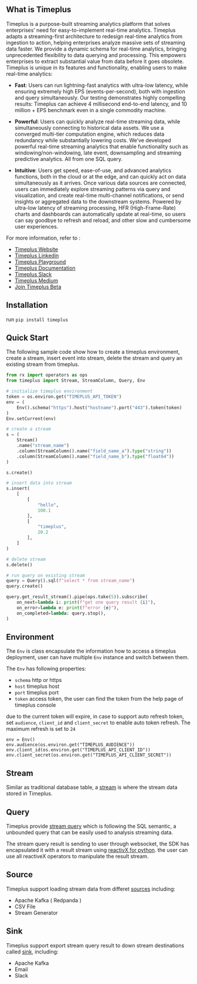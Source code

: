 

## What is Timeplus

Timeplus is a purpose-built streaming analytics platform that solves enterprises’ need for easy-to-implement real-time analytics. Timeplus adapts a streaming-first architecture to redesign real-time analytics from ingestion to action, helping enterprises analyze massive sets of streaming data faster. We provide a dynamic schema for real-time analytics, bringing unprecedented flexibility to data querying and processing. This empowers enterprises to extract substantial value from data before it goes obsolete. Timeplus is unique in its features and functionality, enabling users to make real-time analytics:

- **Fast**: Users can run lightning-fast analytics with ultra-low latency, while ensuring extremely high EPS (events-per-second), both with ingestion and query simultaneously. Our testing demonstrates highly compelling results: Timeplus can achieve 4 millisecond end-to-end latency, and 10 million + EPS benchmark even in a single commodity machine.

- **Powerful**: Users can quickly analyze real-time streaming data, while simultaneously connecting to historical data assets. We use a converged multi-tier computation engine, which reduces data redundancy while substantially lowering costs. We’ve developed powerful real-time streaming analytics that enable functionality such as windowing/non-windowing, late event, downsampling and streaming predictive analytics. All from one SQL query.

- **Intuitive**: Users get speed, ease-of-use, and advanced analytics functions, both in the cloud or at the edge, and can quickly act on data simultaneously as it arrives. Once various data sources are connected, users can immediately explore streaming patterns via query and visualization, and create real-time multi-channel notifications, or send insights or aggregated data to the downstream systems. Powered by ultra-low latency of streaming processing, HFR (High-Frame-Rate) charts and dashboards can automatically update at real-time, so users can say goodbye to refresh and reload, and other slow and cumbersome user experiences.

For more information, refer to :
- [Timeplus Website](https://www.timeplus.com/)
- [Timeplus Linkedin](https://www.linkedin.com/company/timeplusinc/)
- [Timeplus Playground](https://play.timeplus.com/playground)
- [Timeplus Documentation](https://docs.timeplus.com/)
- [Timeplus Slack](https://timepluscommunity.slack.com/)
- [Timeplus Medium](https://medium.com/www-timeplus-com)
- [Join Timeplus Beta](https://www.timeplus.com/) 


## Installation

run `pip install timeplus` 

## Quick Start

The following sample code show how to create a timeplus environment, create a stream, insert event into stream, delete the stream and query an existing stream from timeplus.

```python
from rx import operators as ops
from timeplus import Stream, StreamColumn, Query, Env

# initialize timeplus environment
token = os.environ.get("TIMEPLUS_API_TOKEN")
env = (
    Env().schema("https").host("hostname").port("443").token(token)
)
Env.setCurrent(env)

# create a stream
s = (
    Stream()
    .name("stream_name")
    .column(StreamColumn().name("field_name_a").type("string"))
    .column(StreamColumn().name("field_name_b").type("float64"))
)

s.create()

# insert data into stream
s.insert(
    [
        [
            "hello",
            100.1
        ],
        [
            "timeplus",
            20.2
        ],
    ]
)

# delete stream
s.delete()

# run query on existing stream
query = Query().sql(f"select * from stream_name")
query.create()

query.get_result_stream().pipe(ops.take(5)).subscribe(
    on_next=lambda i: print(f"get one query result {i}"),
    on_error=lambda e: print(f"error {e}"),
    on_completed=lambda: query.stop(),
)
```

## Environment

The `Env` is class encapsulate the information how to access a timeplus deployment, user can have multiple `Env` instance and switch between them.  

The `Env` has following properties:
- `schema` http or https
- `host` timeplus host 
- `port` timeplus port
- `token` access token, the user can find the token from the help page of timeplus console

due to the current token will expire, in case to support auto refresh token, set `audience`, `client_id` and `client_secret` to enable auto token refresh. The maximum refresh is set to `24`

```
env = Env()
env.audience(os.environ.get("TIMEPLUS_AUDIENCE"))
env.client_id(os.environ.get("TIMEPLUS_API_CLIENT_ID"))
env.client_secret(os.environ.get("TIMEPLUS_API_CLIENT_SECRET"))
```

## Stream

Similar as traditional database table, a [stream](https://docs.timeplus.com/docs/working-with-streams) is where the stream data stored in Timeplus. 

## Query

Timeplus provide [stream query](https://docs.timeplus.com/docs/stream-query) which is following the SQL semantic, a unbounded query that can be easily used to analysis streaming data.

The stream query result is sending to user through websocket, the SDK has encapsulated it with a result stream using [reactivX for python](https://github.com/ReactiveX/RxPY). the user can use all reactiveX operators to manipulate the result stream.

## Source

Timeplus support loading stream data from differet [sources](https://docs.timeplus.com/docs/source) including:
- Apache Kafka ( Redpanda )
- CSV File
- Stream Generator

## Sink

Timeplus support export stream query result to down stream destinations called [sink](https://docs.timeplus.com/docs/destination), including:
- Apache Kafka
- Email
- Slack
